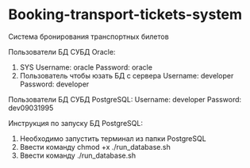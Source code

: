 ﻿# Booking-transport-tickets-system
Система бронирования транспортных билетов

Пользователи БД СУБД Oracle:
1) SYS
Username: oracle
Password: oracle
2) Пользователь чтобы юзать БД с сервера
Username: developer
Password: developer

Пользователи БД СУБД PostgreSQL:
Username: developer
Password: dev09031995

Инструкция по запуску БД PostgreSQL:
1) Необходимо запустить терминал из папки PostgreSQL
2) Ввести команду chmod +x ./run_database.sh
3) Ввести команду ./run_database.sh
